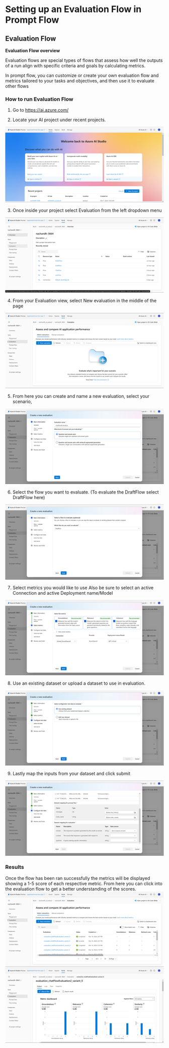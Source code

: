 # Setting up an Evaluation Flow in Prompt Flow
<h2>
Evaluation Flow
</h2>

**Evaluation Flow overview**

Evaluation flows are special types of flows that assess how well the outputs of a run align with specific criteria and goals by calculating metrics.

In prompt flow, you can customize or create your own evaluation flow and metrics tailored to your tasks and objectives, and then use it to evaluate other flows



### **How to run Evaluation Flow**

1. Go to https://ai.azure.com/

   
2.  Locate your AI project under recent projects.
 <img src="images/evaluation/image1.png" >

        
3.  Once inside your project select Evaluation from the left dropdown menu 
 <img src="images/evaluation/image2.png" >



4. From your Evaluation view, select New evaluation in the middle of the page 
 <img src="images/evaluation/image3.png" >


5.  From here you can create and name a new evaluation, select your scenario, 
 <img src="images/evaluation/image4.png" >

6. Select the flow you want to evaluate. (To evaluate the DraftFlow select DraftFlow here)
 <img src="images/evaluation/image5.png" >

7. Select metrics you would like to use Also be sure to select an active Connection and active Deployment name/Model
 <img src="images/evaluation/image6.png" >

8. Use an existing dataset or upload a dataset to use in evaluation. 
 <img src="images/evaluation/image7.png" >


9. Lastly map the inputs from your dataset and click submit
 <img src="images/evaluation/image8.png" >



### Results

Once the flow has been ran successfully the metrics will be displayed showing a 1-5 score of each respective metric. From here you can click into the evaluation flow to get a better understanding of the scores.
 <img src="images/evaluation/image9.png" >
 <img src="images/evaluation/image10.png" >



